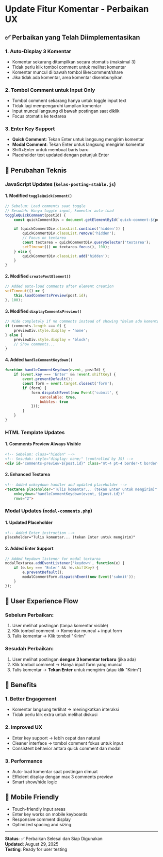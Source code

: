 # Update Fitur Komentar - Perbaikan UX

## ✅ Perbaikan yang Telah Diimplementasikan

### 1. **Auto-Display 3 Komentar**
- Komentar sekarang ditampilkan secara otomatis (maksimal 3)
- Tidak perlu klik tombol comment untuk melihat komentar
- Komentar muncul di bawah tombol like/comment/share
- Jika tidak ada komentar, area komentar disembunyikan

### 2. **Tombol Comment untuk Input Only**
- Tombol comment sekarang hanya untuk toggle input text
- Tidak lagi mempengaruhi tampilan komentar
- Input muncul langsung di bawah postingan saat diklik
- Focus otomatis ke textarea

### 3. **Enter Key Support**
- **Quick Comment**: Tekan Enter untuk langsung mengirim komentar
- **Modal Comment**: Tekan Enter untuk langsung mengirim komentar  
- Shift+Enter untuk membuat baris baru
- Placeholder text updated dengan petunjuk Enter

## 🔄 Perubahan Teknis

### JavaScript Updates (`kelas-posting-stable.js`)

#### 1. Modified `toggleQuickComment()`
```javascript
// Sebelum: Load comments saat toggle
// Sesudah: Hanya toggle input, komentar auto-load
toggleQuickComment(postId) {
    const quickCommentDiv = document.getElementById(`quick-comment-${postId}`);
    
    if (quickCommentDiv.classList.contains('hidden')) {
        quickCommentDiv.classList.remove('hidden');
        // Focus on textarea
        const textarea = quickCommentDiv.querySelector('textarea');
        setTimeout(() => textarea.focus(), 100);
    } else {
        quickCommentDiv.classList.add('hidden');
    }
}
```

#### 2. Modified `createPostElement()`
```javascript
// Added auto-load comments after element creation
setTimeout(() => {
    this.loadCommentsPreview(post.id);
}, 100);
```

#### 3. Modified `displayCommentsPreview()`
```javascript
// Hide completely if no comments instead of showing "Belum ada komentar"
if (comments.length === 0) {
    previewDiv.style.display = 'none';
} else {
    previewDiv.style.display = 'block';
    // Show comments...
}
```

#### 4. Added `handleCommentKeydown()`
```javascript
function handleCommentKeydown(event, postId) {
    if (event.key === 'Enter' && !event.shiftKey) {
        event.preventDefault();
        const form = event.target.closest('form');
        if (form) {
            form.dispatchEvent(new Event('submit', { 
                cancelable: true, 
                bubbles: true 
            }));
        }
    }
}
```

### HTML Template Updates

#### 1. Comments Preview Always Visible
```html
<!-- Sebelum: class="hidden" -->
<!-- Sesudah: style="display: none;" (controlled by JS) -->
<div id="comments-preview-${post.id}" class="mt-4 pt-4 border-t border-gray-100" style="display: none;">
```

#### 2. Enhanced Textarea
```html
<!-- Added onkeydown handler and updated placeholder -->
<textarea placeholder="Tulis komentar... (tekan Enter untuk mengirim)" 
    onkeydown="handleCommentKeydown(event, ${post.id})"
    rows="2">
```

### Modal Updates (`modal-comments.php`)

#### 1. Updated Placeholder
```html
<!-- Added Enter instruction -->
placeholder="Tulis komentar... (tekan Enter untuk mengirim)"
```

#### 2. Added Enter Support
```javascript
// Added keydown listener for modal textarea
modalTextarea.addEventListener('keydown', function(e) {
    if (e.key === 'Enter' && !e.shiftKey) {
        e.preventDefault();
        modalCommentForm.dispatchEvent(new Event('submit'));
    }
});
```

## 🎯 User Experience Flow

### Sebelum Perbaikan:
1. User melihat postingan (tanpa komentar visible)
2. Klik tombol comment → Komentar muncul + input form
3. Tulis komentar → Klik tombol "Kirim"

### Sesudah Perbaikan:
1. User melihat postingan **dengan 3 komentar terbaru** (jika ada)
2. Klik tombol comment → Hanya input form yang muncul
3. Tulis komentar → **Tekan Enter** untuk mengirim (atau klik "Kirim")

## 🚀 Benefits

### 1. **Better Engagement**
- Komentar langsung terlihat → meningkatkan interaksi
- Tidak perlu klik extra untuk melihat diskusi

### 2. **Improved UX**
- Enter key support → lebih cepat dan natural
- Cleaner interface → tombol comment fokus untuk input
- Consistent behavior antara quick comment dan modal

### 3. **Performance**
- Auto-load komentar saat postingan dimuat
- Efficient display dengan max 3 comments preview
- Smart show/hide logic

## 📱 Mobile Friendly

- Touch-friendly input areas
- Enter key works on mobile keyboards  
- Responsive comment display
- Optimized spacing and sizing

---

**Status**: ✅ Perbaikan Selesai dan Siap Digunakan  
**Updated**: August 29, 2025  
**Testing**: Ready for user testing
